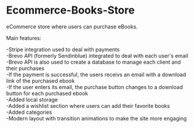 # Ecommerce-Books-Store

eCommerce store where users can purchase eBooks. </br>

Main features: </br>

-Stripe integration used to deal with payments </br>
-Brevo API (formerly Sendinblue) integrated to deal with each user's email </br>
-Brevo API is also used to create a database to manage each client and their purchases </br>
-If the payment is successful, the users receivs an email with a download link of the purchased ebook </br>
-If the user enters its email, the purchase button changes to a download button for each purchased ebook </br>
-Added local storage </br>
-Added a wishlist section where users can add their favorite books </br>
-Added categories </br>
-Modern layout with transition animations to make the site more engaging
